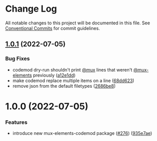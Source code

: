 # Change Log

All notable changes to this project will be documented in this file.
See [Conventional Commits](https://conventionalcommits.org) for commit guidelines.

## [1.0.1](https://github.com/muxinc/elements/compare/@mux/mux-elements-codemod@1.0.0...@mux/mux-elements-codemod@1.0.1) (2022-07-05)

### Bug Fixes

- codemod dry-run shouldn't print [@mux](https://github.com/mux) lines that weren't [@mux-elements](https://github.com/mux-elements) previously ([a12e1dd](https://github.com/muxinc/elements/commit/a12e1dd268bd2437eb1d63e6963c7df673d668b9))
- make codemod replace multiple items on a line ([68dd623](https://github.com/muxinc/elements/commit/68dd6238b88a72bde4bd6d11c034d99a1c33bbc8))
- remove json from the default filetypes ([2686be8](https://github.com/muxinc/elements/commit/2686be8e584070fb6d07d9d278293bb0bf47b0e8))

# 1.0.0 (2022-07-05)

### Features

- introduce new mux-elements-codemod package ([#276](https://github.com/muxinc/elements/issues/276)) ([935e7ae](https://github.com/muxinc/elements/commit/935e7aecbca0892c199674555131751cc1eab117))
